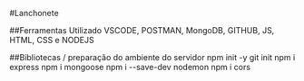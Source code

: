 
#Lanchonete

##Ferramentas
 Utilizado  VSCODE, POSTMAN, MongoDB, GITHUB, JS, HTML, CSS e NODEJS

##Bibliotecas / preparação do ambiente do servidor
    npm init -y
    git init
    npm i express
    npm i mongoose
    npm i --save-dev nodemon
    npm i cors
